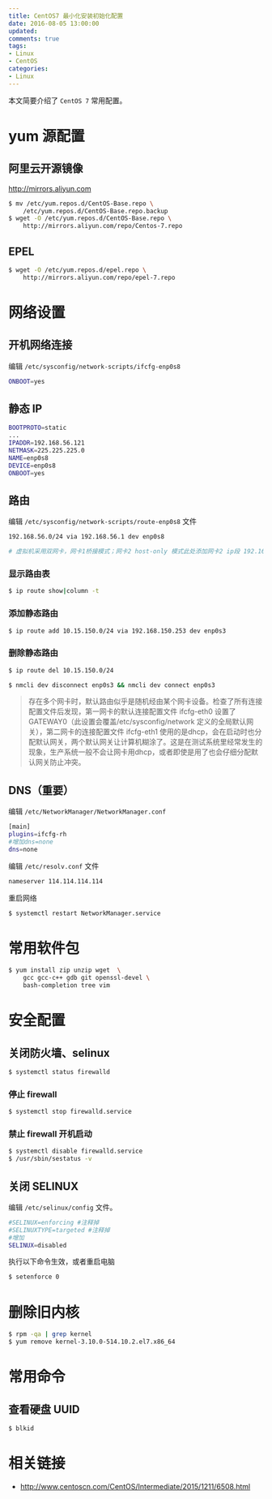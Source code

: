 ```yaml
---
title: CentOS7 最小化安装初始化配置
date: 2016-08-05 13:00:00
updated:
comments: true
tags:
- Linux
- CentOS
categories:
- Linux
---
```


本文简要介绍了 `CentOS 7` 常用配置。

<!--more-->

# yum 源配置

## 阿里云开源镜像

http://mirrors.aliyun.com

```bash
$ mv /etc/yum.repos.d/CentOS-Base.repo \        
    /etc/yum.repos.d/CentOS-Base.repo.backup
$ wget -O /etc/yum.repos.d/CentOS-Base.repo \
    http://mirrors.aliyun.com/repo/Centos-7.repo
```

## EPEL

```bash
$ wget -O /etc/yum.repos.d/epel.repo \
    http://mirrors.aliyun.com/repo/epel-7.repo
```

# 网络设置

## 开机网络连接

编辑 `/etc/sysconfig/network-scripts/ifcfg-enp0s8`

```bash     
ONBOOT=yes
```

## 静态 IP

```bash
BOOTPROTO=static
...
IPADDR=192.168.56.121
NETMASK=225.225.225.0
NAME=enp0s8
DEVICE=enp0s8
ONBOOT=yes
```

## 路由

编辑 `/etc/sysconfig/network-scripts/route-enp0s8` 文件

```bash
192.168.56.0/24 via 192.168.56.1 dev enp0s8

# 虚拟机采用双网卡，网卡1桥接模式；网卡2 host-only 模式此处添加网卡2 ip段 192.168.56.0、24 静态路由
```

### 显示路由表

```bash
$ ip route show|column -t
```

### 添加静态路由

```bash
$ ip route add 10.15.150.0/24 via 192.168.150.253 dev enp0s3
```

### 删除静态路由

```bash
$ ip route del 10.15.150.0/24

$ nmcli dev disconnect enp0s3 && nmcli dev connect enp0s3
```

>存在多个网卡时，默认路由似乎是随机经由某个网卡设备。检查了所有连接配置文件后发现，第一网卡的默认连接配置文件 ifcfg-eth0 设置了GATEWAY0（此设置会覆盖/etc/sysconfig/network 定义的全局默认网关），第二网卡的连接配置文件 ifcfg-eth1 使用的是dhcp，会在启动时也分配默认网关，两个默认网关让计算机糊涂了。这是在测试系统里经常发生的现象，生产系统一般不会让网卡用dhcp，或者即使是用了也会仔细分配默认网关防止冲突。

## DNS（重要）

编辑 `/etc/NetworkManager/NetworkManager.conf`

``` bash
[main]
plugins=ifcfg-rh
#增加dns=none
dns=none
```

编辑 `/etc/resolv.conf` 文件

```bash
nameserver 114.114.114.114
```

重启网络

```bash
$ systemctl restart NetworkManager.service
```

# 常用软件包

```bash
$ yum install zip unzip wget  \
    gcc gcc-c++ gdb git openssl-devel \
    bash-completion tree vim
```

# 安全配置

## 关闭防火墙、selinux

```bash
$ systemctl status firewalld
```
### 停止 firewall

```bash
$ systemctl stop firewalld.service
```

### 禁止 firewall 开机启动

```bash
$ systemctl disable firewalld.service
$ /usr/sbin/sestatus -v
```

## 关闭 SELINUX

编辑 `/etc/selinux/config` 文件。

```bash
#SELINUX=enforcing #注释掉
#SELINUXTYPE=targeted #注释掉
#增加
SELINUX=disabled
```

执行以下命令生效，或者重启电脑

```bash
$ setenforce 0
```

# 删除旧内核

```bash
$ rpm -qa | grep kernel
$ yum remove kernel-3.10.0-514.10.2.el7.x86_64
```

# 常用命令

## 查看硬盘 UUID

```bash
$ blkid
```

# 相关链接

* http://www.centoscn.com/CentOS/Intermediate/2015/1211/6508.html
